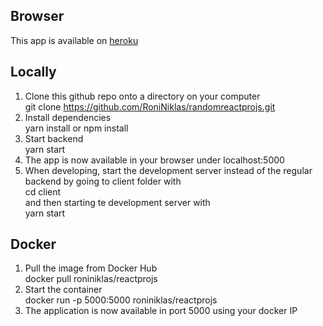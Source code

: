 ## Browser

This app is available on [heroku](https://roninreactprojs.herokuapp.com/)

## Locally
1. Clone this github repo onto a directory on your computer  
git clone https://github.com/RoniNiklas/randomreactprojs.git  
2. Install dependencies  
yarn install 
or 
npm install
3. Start backend  
yarn start  
4. The app is now available in your browser under localhost:5000  
5. When developing, start the development server instead of the regular backend by going to client folder with  
cd client  
and then starting te development server with  
yarn start  

## Docker
1. Pull the image from Docker Hub  
docker pull roniniklas/reactprojs  
2. Start the container  
docker run -p 5000:5000 roniniklas/reactprojs   
3. The application is now available in port 5000 using your docker IP  

